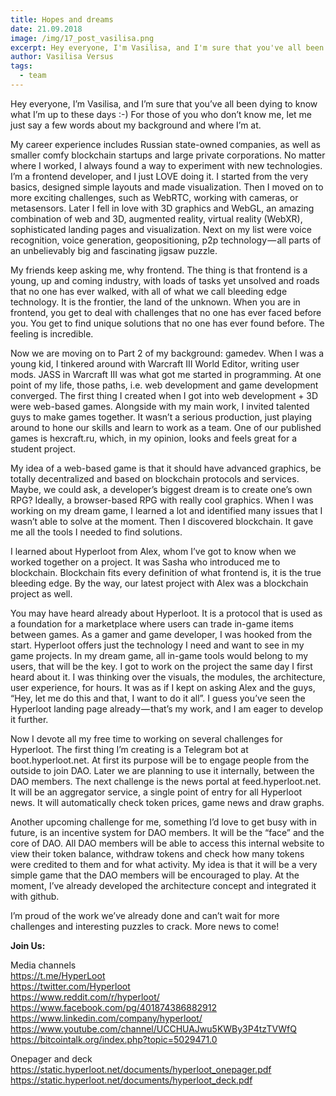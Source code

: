 ```yaml
---
title: Hopes and dreams
date: 21.09.2018
image: /img/17_post_vasilisa.png
excerpt: Hey everyone, I'm Vasilisa, and I'm sure that you've all been dying to know what I'm up to these days :-) For those of you who don't know me, let me just say a few words about my background and where I'm at.
author: Vasilisa Versus
tags:
  - team
---
```


Hey everyone, I’m Vasilisa, and I’m sure that you’ve all been dying to know what I’m up to these days :-) For those of you who don’t know me, let me just say a few words about my background and where I’m at.

My career experience includes Russian state-owned companies, as well as smaller comfy blockchain startups and large private corporations. No matter where I worked, I always found a way to experiment with new technologies. I’m a frontend developer, and I just LOVE doing it. I started from the very basics, designed simple layouts and made visualization. Then I moved on to more exciting challenges, such as WebRTC, working with cameras, or metasensors. Later I fell in love with 3D graphics and WebGL, an amazing combination of web and 3D, augmented reality, virtual reality (WebXR), sophisticated landing pages and visualization. Next on my list were voice recognition, voice generation, geopositioning, p2p technology — all parts of an unbelievably big and fascinating jigsaw puzzle.

My friends keep asking me, why frontend. The thing is that frontend is a young, up and coming industry, with loads of tasks yet unsolved and roads that no one has ever walked, with all of what we call bleeding edge technology. It is the frontier, the land of the unknown. When you are in frontend, you get to deal with challenges that no one has ever faced before you. You get to find unique solutions that no one has ever found before. The feeling is incredible.

Now we are moving on to Part 2 of my background: gamedev. When I was a young kid, I tinkered around with Warcraft III World Editor, writing user mods. JASS in Warcraft III was what got me started in programming. At one point of my life, those paths, i.e. web development and game development converged. The first thing I created when I got into web development + 3D were web-based games. Alongside with my main work, I invited talented guys to make games together. It wasn’t a serious production, just playing around to hone our skills and learn to work as a team. One of our published games is hexcraft.ru, which, in my opinion, looks and feels great for a student project.

My idea of a web-based game is that it should have advanced graphics, be totally decentralized and based on blockchain protocols and services. Maybe, we could ask, a developer’s biggest dream is to create one’s own RPG? Ideally, a browser-based RPG with really cool graphics. When I was working on my dream game, I learned a lot and identified many issues that I wasn’t able to solve at the moment. Then I discovered blockchain. It gave me all the tools I needed to find solutions.

I learned about Hyperloot from Alex, whom I’ve got to know when we worked together on a project. It was Sasha who introduced me to blockchain. Blockchain fits every definition of what frontend is, it is the true bleeding edge. By the way, our latest project with Alex was a blockchain project as well.

You may have heard already about Hyperloot. It is a protocol that is used as a foundation for a marketplace where users can trade in-game items between games. As a gamer and game developer, I was hooked from the start. Hyperloot offers just the technology I need and want to see in my game projects. In my dream game, all in-game tools would belong to my users, that will be the key. I got to work on the project the same day I first heard about it. I was thinking over the visuals, the modules, the architecture, user experience, for hours. It was as if I kept on asking Alex and the guys, “Hey, let me do this and that, I want to do it all”. I guess you’ve seen the Hyperloot landing page already — that’s my work, and I am eager to develop it further.

Now I devote all my free time to working on several challenges for Hyperloot. The first thing I’m creating is a Telegram bot at boot.hyperloot.net. At first its purpose will be to engage people from the outside to join DAO. Later we are planning to use it internally, between the DAO members. The next challenge is the news portal at feed.hyperloot.net. It will be an aggregator service, a single point of entry for all Hyperloot news. It will automatically check token prices, game news and draw graphs.

Another upcoming challenge for me, something I’d love to get busy with in future, is an incentive system for DAO members. It will be the “face” and the core of DAO. All DAO members will be able to access this internal website to view their token balance, withdraw tokens and check how many tokens were credited to them and for what activity. My idea is that it will be a very simple game that the DAO members will be encouraged to play. At the moment, I’ve already developed the architecture concept and integrated it with github.

I’m proud of the work we’ve already done and can’t wait for more challenges and interesting puzzles to crack. More news to come!

**Join Us:**

Media channels</br>
https://t.me/HyperLoot</br>
https://twitter.com/Hyperloot</br>
https://www.reddit.com/r/hyperloot/</br>
https://www.facebook.com/pg/401874386882912</br>
https://www.linkedin.com/company/hyperloot/</br>
https://www.youtube.com/channel/UCCHUAJwu5KWBy3P4tzTVWfQ</br>
https://bitcointalk.org/index.php?topic=5029471.0</br>

Onepager and deck</br>
https://static.hyperloot.net/documents/hyperloot_onepager.pdf</br>
https://static.hyperloot.net/documents/hyperloot_deck.pdf

